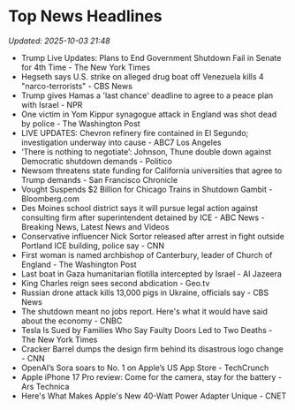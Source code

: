 # Top News Headlines

_Updated: 2025-10-03 21:48_

- Trump Live Updates: Plans to End Government Shutdown Fail in Senate for 4th Time - The New York Times
- Hegseth says U.S. strike on alleged drug boat off Venezuela kills 4 "narco-terrorists" - CBS News
- Trump gives Hamas a 'last chance' deadline to agree to a peace plan with Israel - NPR
- One victim in Yom Kippur synagogue attack in England was shot dead by police - The Washington Post
- LIVE UPDATES: Chevron refinery fire contained in El Segundo; investigation underway into cause - ABC7 Los Angeles
- ‘There is nothing to negotiate’: Johnson, Thune double down against Democratic shutdown demands - Politico
- Newsom threatens state funding for California universities that agree to Trump demands - San Francisco Chronicle
- Vought Suspends $2 Billion for Chicago Trains in Shutdown Gambit - Bloomberg.com
- Des Moines school district says it will pursue legal action against consulting firm after superintendent detained by ICE - ABC News - Breaking News, Latest News and Videos
- Conservative influencer Nick Sortor released after arrest in fight outside Portland ICE building, police say - CNN
- First woman is named archbishop of Canterbury, leader of Church of England - The Washington Post
- Last boat in Gaza humanitarian flotilla intercepted by Israel - Al Jazeera
- King Charles reign sees second abdication - Geo.tv
- Russian drone attack kills 13,000 pigs in Ukraine, officials say - CBS News
- The shutdown meant no jobs report. Here's what it would have said about the economy - CNBC
- Tesla Is Sued by Families Who Say Faulty Doors Led to Two Deaths - The New York Times
- Cracker Barrel dumps the design firm behind its disastrous logo change - CNN
- OpenAI’s Sora soars to No. 1 on Apple’s US App Store - TechCrunch
- Apple iPhone 17 Pro review: Come for the camera, stay for the battery - Ars Technica
- Here's What Makes Apple's New 40-Watt Power Adapter Unique - CNET